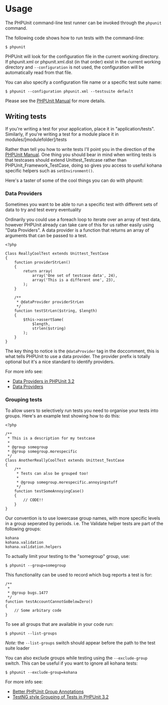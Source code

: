 # Usage

The PHPUnit command-line test runner can be invoked through the `phpunit` command.

The following code shows how to run tests with the command-line:

	$ phpunit

PHPUnit will look for the configuration file in the current working directory. If phpunit.xml or phpunit.xml.dist (in that order) exist in the current working directory and `--configuration` is not used, the configuration will be automatically read from that file.

You can also specify a configuration file name or a specific test suite name:

	$ phpunit --configuration phpunit.xml --testsuite default

Please see the [PHPUnit Manual](https://phpunit.readthedocs.io/en/9.5/) for more details.

## Writing tests

If you're writing a test for your application, place it in "application/tests".  Similarly, if you're writing a test for a module place it in modules/[modulefolder]/tests

Rather than tell you how to write tests I'll point you in the direction of the [PHPUnit Manual](http://www.phpunit.de/manual/3.4/en/index.html).  One thing you should bear in mind when writing tests is that testcases should extend Unittest_Testcase rather than PHPUnit_Framework_TestCase, doing so gives you access to useful kohana specific helpers such as `setEnvironment()`.

Here's a taster of some of the cool things you can do with phpunit:

### Data Providers

Sometimes you want to be able to run a specific test with different sets of data to try and test every eventuality

Ordinarily you could use a foreach loop to iterate over an array of test data, however PHPUnit already can take care of this for us rather easily using "Data Providers".  A data provider is a function that returns an array of arguments that can be passed to a test.

	<?php

	Class ReallyCoolTest extends Unittest_TestCase
	{
		function providerStrLen()
		{
			return array(
				array('One set of testcase data', 24),
				array('This is a different one', 23),
			);
		}

		/**
		 * @dataProvider providerStrLen
		 */
		function testStrLen($string, $length)
		{
			$this->assertSame(
				$length,
				strlen($string)
			);
		}
	}

The key thing to notice is the `@dataProvider` tag in the doccomment, this is what tells PHPUnit to use a data provider.  The provider prefix is totally optional but it's a nice standard to identify providers.

For more info see:

* [Data Providers in PHPUnit 3.2](http://sebastian-bergmann.de/archives/702-Data-Providers-in-PHPUnit-3.2.html)
* [Data Providers](http://www.phpunit.de/manual/3.4/en/writing-tests-for-phpunit.html#writing-tests-for-phpunit.data-providers)


### Grouping tests

To allow users to selectively run tests you need to organise your tests into groups.  Here's an example test showing how to do this:


	<?php

	/**
	 * This is a description for my testcase
	 *
	 * @group somegroup
	 * @group somegroup.morespecific
	 */
	Class AnotherReallyCoolTest extends Unittest_TestCase
	{
		/**
		 * Tests can also be grouped too!
		 *
		 * @group somegroup.morespecific.annoyingstuff
		 */
		function testSomeAnnoyingCase()
		{
			// CODE!!
		}
	}

Our convention is to use lowercase group names, with more specific levels in a group seperated by periods. i.e. The Validate helper tests are part of the following groups:

	kohana
	kohana.validation
	kohana.validation.helpers

To actually limit your testing to the "somegroup" group, use:

	$ phpunit --group=somegroup

This functionality can be used to record which bug reports a test is for:

	/**
	 *
	 * @group bugs.1477
	 */
	function testAccountCannotGoBelowZero()
	{
		// Some arbitary code
	}

To see all groups that are available in your code run:

	$ phpunit --list-groups

*Note:* the `--list-groups` switch should appear before the path to the test suite loader

You can also exclude groups while testing using the `--exclude-group` switch.  This can be useful if you want to ignore all kohana tests:

	$ phpunit --exclude-group=kohana

For more info see:

* [Better PHPUnit Group Annotations](http://mikenaberezny.com/2007/09/04/better-phpunit-group-annotations/)
* [TestNG style Grouping of Tests in PHPUnit 3.2](http://sebastian-bergmann.de/archives/697-TestNG-style-Grouping-of-Tests.html)
